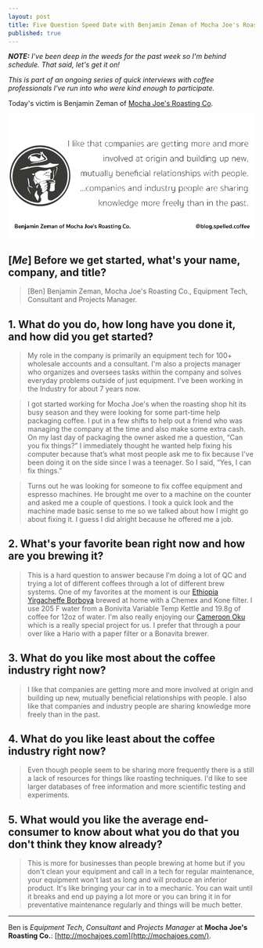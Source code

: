 ```yaml
---
layout: post
title: Five Question Speed Date with Benjamin Zeman of Mocha Joe's Roasting
published: true
---
```

*__NOTE:__ I've been deep in the weeds for the past week so I'm behind schedule. That said, let's get it on!*

*This is part of an ongoing series of quick interviews with coffee professionals I've run into who were kind enough to participate.*

Today's victim is Benjamin Zeman of [Mocha Joe's Roasting Co](http://mochajoes.com/).

![Mocha Joe's Roasting Co.](https://raw.githubusercontent.com/toddat/spelled-coffee/gh-pages/industry/img/mocha-joe-twittr.png)

<!--more-->

## [*Me*] Before we get started, what's your name, company, and title?

>[Ben]  Benjamin Zeman, Mocha Joe's Roasting Co., Equipment Tech, Consultant and Projects Manager.

## 1. What do you do, how long have you done it, and how did you get started?

>My role in the company is primarily an equipment tech for 100+ wholesale accounts and a consultant. I'm also a projects manager who organizes and oversees tasks within the company and solves everyday problems outside of just equipment. I've been working in the Industry for about 7 years now.

>I got started working for Mocha Joe's when the roasting shop hit its busy season and they were looking for some part-time help packaging coffee. I put in a few shifts to help out a friend who was managing the company at the time and also make some extra cash. On my last day of packaging the owner asked me a question, “Can you fix things?” I immediately thought he wanted help fixing his computer because that’s what most people ask me to fix because I've been doing it on the side since I was a teenager. So I said, “Yes, I can fix things.”

>Turns out he was looking for someone to fix coffee equipment and espresso machines. He brought me over to a machine on the counter and asked me a couple of questions. I took a quick look and the machine made basic sense to me so we talked about how I might go about fixing it. I guess I did alright because he offered me a job.

## 2. What's your favorite bean right now and how are you brewing it?

>This is a hard question to answer because I'm doing a lot of QC and trying a lot of different coffees through a lot of different brew systems. One of my favorites at the moment is our [Ethiopia Yirgacheffe Borboya](http://mochajoes.com/products/copy-of-ethiopia-yirgacheffe-borboya) brewed at home with a Chemex and Kone filter. I use 205 F water from a Bonivita Variable Temp Kettle and 19.8g of coffee for 12oz of water. I'm also really enjoying our [Cameroon Oku](http://mochajoes.com/products/cameroon-oku) which is a really special project for us. I prefer that through a pour over like a Hario with a paper filter or a Bonavita brewer.

## 3. What do you like most about the coffee industry right now?

>I like that companies are getting more and more involved at origin and building up new, mutually beneficial relationships with people. I also like that companies and industry people are sharing knowledge more freely than in the past.

## 4. What do you like least about the coffee industry right now?

>Even though people seem to be sharing more frequently there is a still a lack of resources for things like roasting techniques. I'd like to see larger databases of free information and more scientific testing and experiments.

## 5. What would you like the average end-consumer to know about what you do that you don't think they know already?

>This is more for businesses than people brewing at home but if you don't clean your equipment and call in a tech for regular maintenance, your equipment won't last as long and will produce an inferior product. It's like bringing your car in to a mechanic. You can wait until it breaks and end up paying a lot more or you can bring it in for preventative maintenance regularly and things will be much better.

---

Ben is *Equipment Tech*, *Consultant* and *Projects Manager* at **Mocha Joe's Roasting Co.**: [http://mochajoes.com](http://mochajoes.com/).